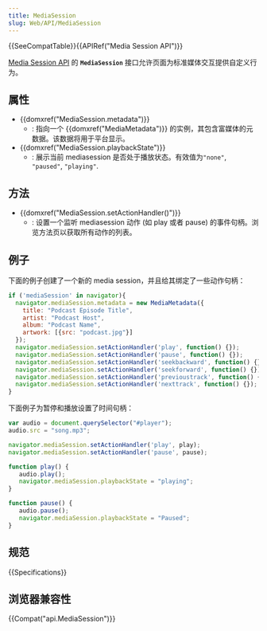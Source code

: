 ```yaml
---
title: MediaSession
slug: Web/API/MediaSession
---
```


{{SeeCompatTable}}{{APIRef("Media Session API")}}

[Media Session API](/zh-CN/docs/Web/API/Media_Session_API) 的 **`MediaSession`** 接口允许页面为标准媒体交互提供自定义行为。

## 属性

- {{domxref("MediaSession.metadata")}}
  - : 指向一个 {{domxref("MediaMetadata")}} 的实例，其包含富媒体的元数据。该数据将用于平台显示。
- {{domxref("MediaSession.playbackState")}}
  - : 展示当前 mediasession 是否处于播放状态。有效值为`"none"`, `"paused"`, `"playing"`.

## 方法

- {{domxref("MediaSession.setActionHandler()")}}
  - : 设置一个监听 mediasession 动作 (如 play 或者 pause) 的事件句柄。浏览方法页以获取所有动作的列表。

## 例子

下面的例子创建了一个新的 media session，并且给其绑定了一些动作句柄：

```js
if ('mediaSession' in navigator){
  navigator.mediaSession.metadata = new MediaMetadata({
    title: "Podcast Episode Title",
    artist: "Podcast Host",
    album: "Podcast Name",
    artwork: [{src: "podcast.jpg"}]
  });
  navigator.mediaSession.setActionHandler('play', function() {});
  navigator.mediaSession.setActionHandler('pause', function() {});
  navigator.mediaSession.setActionHandler('seekbackward', function() {});
  navigator.mediaSession.setActionHandler('seekforward', function() {});
  navigator.mediaSession.setActionHandler('previoustrack', function() {});
  navigator.mediaSession.setActionHandler('nexttrack', function() {});
}
```

下面例子为暂停和播放设置了时间句柄：

```js
var audio = document.querySelector("#player");
audio.src = "song.mp3";

navigator.mediaSession.setActionHandler('play', play);
navigator.mediaSession.setActionHandler('pause', pause);

function play() {
   audio.play();
   navigator.mediaSession.playbackState = "playing";
}

function pause() {
   audio.pause();
   navigator.mediaSession.playbackState = "Paused";
}
```

## 规范

{{Specifications}}

## 浏览器兼容性

{{Compat("api.MediaSession")}}
